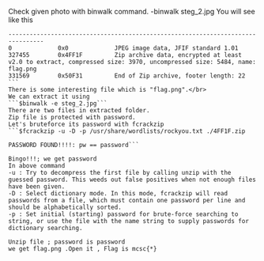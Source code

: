 Check given photo with binwalk command.
-binwalk steg_2.jpg
You will see like this
```DECIMAL       HEXADECIMAL     DESCRIPTION
--------------------------------------------------------------------------------
0             0x0             JPEG image data, JFIF standard 1.01
327455        0x4FF1F         Zip archive data, encrypted at least v2.0 to extract, compressed size: 3970, uncompressed size: 5484, name: flag.png
331569        0x50F31         End of Zip archive, footer length: 22 ```
There is some interesting file which is "flag.png".</br>
We can extract it using 
```$binwalk -e steg_2.jpg```
There are two files in extracted folder.
Zip file is protected with password.
Let's bruteforce its password with fcrackzip
```$fcrackzip -u -D -p /usr/share/wordlists/rockyou.txt ./4FF1F.zip 

PASSWORD FOUND!!!!: pw == password```

Bingo!!!; we get password
In above command
-u : Try to decompress the first file by calling unzip with the guessed password. This weeds out false positives when not enough files have been given.
-D : Select dictionary mode. In this mode, fcrackzip will read passwords from a file, which must contain one password per line and should be alphabetically sorted.
-p : Set initial (starting) password for brute-force searching to string, or use the file with the name string to supply passwords for dictionary searching.

Unzip file ; password is password
we get flag.png .Open it , Flag is mcsc{*}
